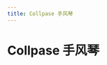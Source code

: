 ```yaml
---
title: Collpase 手风琴
---
```


# Collpase 手风琴

<ClientOnly>
<collapse-demo-1></collapse-demo-1>
</ClientOnly>
<ClientOnly>
<collapse-demo-2></collapse-demo-2>
</ClientOnly>